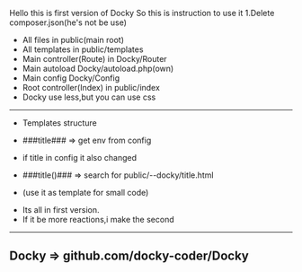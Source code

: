 Hello this is first version of Docky
So this is instruction to use it
1.Delete composer.json(he's not be use)
 - All files in public(main root)
 - All templates in public/templates
 - Main controller(Route) in Docky/Router
 - Main autoload Docky/autoload.php(own)
 - Main config Docky/Config
 - Root controller(Index) in public/index
 - Docky use less,but you can use css
 -----------------------------------------
 + Templates structure
 - ###title### => get env from config
 + if title in config it also changed
 - ###title()### => search for public/--docky/title.html
 + (use it as template for small code)
 - Its all in first version.
 - If it be more reactions,i make the second
 -----------------------------------------
 Docky => github.com/docky-coder/Docky
 -----------------------------------------
